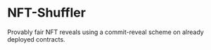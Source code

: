 # NFT-Shuffler
Provably fair NFT reveals using a commit-reveal scheme on already deployed contracts.
